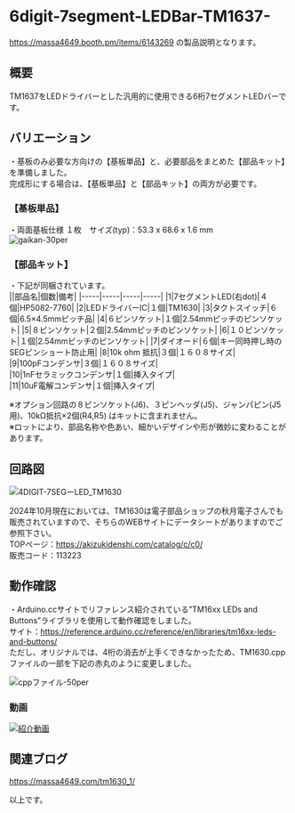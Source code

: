 # 6digit-7segment-LEDBar-TM1637-  
https://massa4649.booth.pm/items/6143269 の製品説明となります。  

## 概要
TM1637をLEDドライバーとした汎用的に使用できる6桁7セグメントLEDバーです。  
  

## バリエーション  
・基板のみ必要な方向けの【基板単品】と、必要部品をまとめた【部品キット】を準備しました。  
完成形にする場合は、【基板単品】と【部品キット】の両方が必要です。  

### 【基板単品】
・両面基板仕様  １枚　サイズ(typ)：53.3 x 68.6 x 1.6 mm  
![gaikan-30per](https://github.com/user-attachments/assets/4d004dea-707f-4d60-9945-f83406144a12)  

### 【部品キット】
・下記が同梱されています。  
||部品名|個数|備考|
|-----|-----|-----|-----|
|1|7セグメントLED(右dot)|４個|HP5082-7760|
|2|LEDドライバーIC|１個|TM1630|
|3|タクトスイッチ|６個|6.5×4.5mmピッチ品|
|4|６ピンソケット|１個|2.54mmピッチのピンソケット|
|5|８ピンソケット|２個|2.54mmピッチのピンソケット|
|6|１０ピンソケット|１個|2.54mmピッチのピンソケット|
|7|ダイオード|６個|キー同時押し時のSEGピンショート防止用|
|8|10k ohm 抵抗|３個|１６０８サイズ|  
|9|100pFコンデンサ|３個|１６０８サイズ|  
|10|1nFセラミックコンデンサ|１個|挿入タイプ|  
|11|10uF電解コンデンサ|１個|挿入タイプ|  

※オプション回路の８ピンソケット(J6)、３ピンヘッダ(J5)、ジャンパピン(J5用)、10kΩ抵抗×2個(R4,R5) はキットに含まれません。  
※ロットにより、部品名称や色あい、細かいデザインや形が微妙に変わることがあります。  

## 回路図  
![4DIGIT-7SEGーLED_TM1630](https://github.com/user-attachments/assets/7ca48a51-4511-45d0-821b-cdc8e82f12c8)

2024年10月現在においては、TM1630は電子部品ショップの秋月電子さんでも販売されていますので、そちらのWEBサイトにデータシートがありますのでご参照下さい。  
TOPページ：https://akizukidenshi.com/catalog/c/c0/  
販売コード：113223  

## 動作確認
・Arduino.ccサイトでリファレンス紹介されている”TM16xx LEDs and Buttons”ライブラリを使用して動作確認をしました。  
サイト：https://reference.arduino.cc/reference/en/libraries/tm16xx-leds-and-buttons/  
ただし、オリジナルでは、4桁の消去が上手くできなかったため、TM1630.cpp　ファイルの一部を下記の赤丸のように変更しました。  

![cppファイル-50per](https://github.com/user-attachments/assets/d07a6450-0f7e-4b05-9a49-de5a71972214)  

### 動画  
[![紹介動画]()](https://youtu.be/z4yhNrQsWkc)  

## 関連ブログ
https://massa4649.com/tm1630_1/

以上です。
